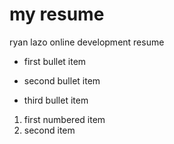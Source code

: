 # my resume
ryan lazo online development resume

* first bullet item
* second bullet item

* third bullet item

1. first numbered item
1. second item